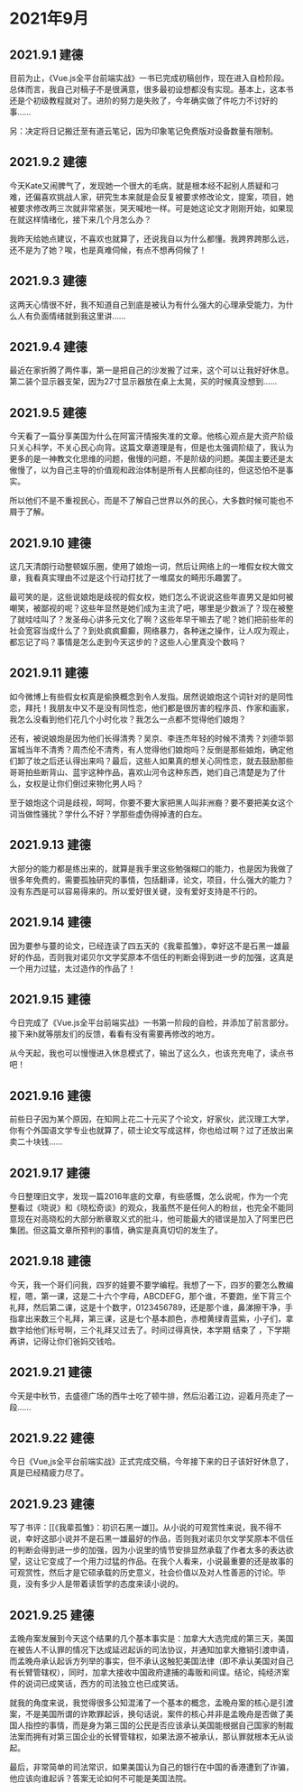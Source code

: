 # 2021年9月

## 2021.9.1 建德

目前为止，《Vue.js全平台前端实战》一书已完成初稿创作，现在进入自检阶段。总体而言，我自己对稿子不是很满意，很多最初设想都没有实现。基本上，这本书还是个初级教程就对了。进阶的努力是失败了，今年确实做了件吃力不讨好的事……

另：决定将日记搬迁至有道云笔记，因为印象笔记免费版对设备数量有限制。

## 2021.9.2 建德

今天Kate又闹脾气了，发现她一个很大的毛病，就是根本经不起别人质疑和刁难，还偏喜欢挑战人家，研究生本来就是会反复被要求修改论文，提案，项目，她被要求修改两三次就非常紧张，哭天喊地一样。可是她这论文才刚刚开始，如果现在就这样情绪化，接下来几个月怎么办？

我昨天给她点建议，不喜欢也就算了，还说我自以为什么都懂。我跨界跨那么远，还不是为了她？唉，也是真难伺候，有点不想再伺候了！

## 2021.9.3 建德

这两天心情很不好，我不知道自己到底是被认为有什么强大的心理承受能力，为什么人有负面情绪就到我这里讲……

## 2021.9.4 建德

最近在家折腾了两件事，第一是把自己的沙发搬了过来，这个可以让我好好休息。第二装个显示器支架，因为27寸显示器放在桌上太晃，买的时候真没想到……

## 2021.9.5 建德

今天看了一篇分享美国为什么在阿富汗情报失准的文章。他核心观点是大资产阶级只关心科学，不关心民心向背。这篇文章道理是有，但是也太强调阶级了，我认为更多的是一神教文化思维的问题，傲慢的问题，不是阶级的问题。美国主要还是太傲慢了，以为自己主导的价值观和政治体制是所有人民都向往的，但这恐怕不是事实。

所以他们不是不重视民心，而是不了解自己世界以外的民心，大多数时候可能也不屑于了解。

## 2021.9.10 建德

这几天清朗行动整顿娱乐圈，使用了娘炮一词，然后让网络上的一堆假女权大做文章，我看真实理由不过是这个行动打扰了一堆腐女的畸形乐趣罢了。

最可笑的是，这些说娘炮是歧视的假女权，她们怎么不说说这些年直男又是如何被嘲笑，被鄙视的呢？这些年显然是她们成为主流了吧，哪里是少数派了？现在被整了就哇哇叫了？发圣母心讲多元文化了啊？这些年早干嘛去了呢？她们把前些年的社会宽容当成什么了？到处疯疯癫癫，网络暴力，各种迷之操作，让人叹为观止，都忘记了吗？事情是怎么走到今天这步的？这些人心里真没个数吗？

## 2021.9.11 建德

如今微博上有些假女权真是偷换概念到令人发指。居然说娘炮这个词针对的是同性恋，拜托！我朋友中又不是没有同性恋，他们都是很厉害的程序员、作家和画家，我怎么没看到他们花几个小时化妆？我怎么一点都不觉得他们娘炮？

还有，被说娘炮是因为他们长得清秀？吴京、李连杰年轻的时候不清秀？刘德华郭富城当年不清秀？周杰伦不清秀，有人觉得他们娘炮吗？反倒是那些娘炮，确定他们卸了妆之后还认得出来吗？最后，这些人如果真的想关心同性恋，就去鼓励那些哥哥拍些断背山、蓝宇这种作品，喜欢山河令这种东西，她们自己清楚是为了什么，女权是让你们倒过来物化男人吗？

至于娘炮这个词是歧视，呵呵，你要不要大家把黑人叫非洲裔？要不要把美女这个词当做性骚扰？学什么不好？学那些虚伪得掉渣的白左。

## 2021.9.13 建德

大部分的能力都是练出来的，就算是我手里这些勉强糊口的能力，也是因为我做了很多年免费的，需要孤独研究的事情，包括翻译，论文，项目，什么强大的能力？没有东西是可以容易得来的。所以爱好很关键，没有爱好支持是不行的。

## 2021.9.14 建德

因为要参与蔓的论文，已经连读了四五天的《我辈孤雏》，幸好这不是石黑一雄最好的作品，否则我对诺贝尔文学奖原本不信任的判断会得到进一步的加强，这真是一个用力过猛，太过造作的作品了！

## 2021.9.15 建德

今日完成了《Vue.js全平台前端实战》一书第一阶段的自检，并添加了前言部分。接下来h就等朋友们的反馈，看看有没有需要再修改的地方。

从今天起，我也可以慢慢进入休息模式了，输出了这么久，也该充充电了，读点书吧！

## 2021.9.16 建德

前些日子因为某个原因，在知网上花二十元买了个论文，好家伙，武汉理工大学，你有个外国语文学专业也就算了，硕士论文写成这样，你也给过啊？过了还放出来卖二十块钱……

## 2021.9.17 建德

今日整理旧文字，发现一篇2016年底的文章，有些感慨，怎么说呢，作为一个完整看过《晓说》和《晓松奇谈》的观众，我虽然不是任何人的粉丝，也完全不能同意现在对高晓松的大部分断章取义式的批斗，他可能最大的错误是加入了阿里巴巴集团。但这篇文章所预判的事情，确实是真真切切的发生了。

## 2021.9.18 建德

今天，我一个哥们问我，四岁的娃要不要学编程。我想了一下，四岁的要怎么教编程，嗯，第一课，这是二十六个字母，ABCDEFG，那个谁，不要跑，坐下背三个礼拜，然后第二课，这是十个数字，0123456789，还是那个谁，鼻涕擦干净，手指拿出来数三个礼拜，第三课，这是七个基本颜色，赤橙黄绿青蓝紫，小子们，拿数字给他们标号啊，三个礼拜又过去了。时间过得真快，本学期 结束了 ，下学期再讲，记得让你们爸妈交钱哈。

## 2021.9.21 建德

今天是中秋节，去盛德广场的西牛士吃了顿牛排，然后沿着江边，迎着月亮走了一段……

## 2021.9.22 建德

今日《Vue,js全平台前端实战》正式完成交稿，今年接下来的日子该好好休息了，真是已经精疲力尽了。

## 2021.9.23 建德

写了书评：[[《我辈孤雏》：初识石黑一雄]]。从小说的可观赏性来说，我不得不说，幸好这部小说并不是石黑一雄最好的作品，否则我对诺贝尔文学奖原本不信任的判断会得到进一步的加强，因为小说里的情节安排显然承载了作者太多的表达欲望，这让它变成了一个用力过猛的作品。在我个人看来，小说最重要的还是故事的可观赏性，然后才是它硕承载的历史意义，社会价值以及对人性善恶的讨论。毕竟，没有多少人是带着读哲学的态度来读小说的。

## 2021.9.25 建德

孟晚舟案发展到今天这个结果的几个基本事实是：加拿大大选完成的第三天，美国在被告人不认罪的情况下达成延迟起诉的司法协议，并通知加拿大撤销引渡申请，而孟晚舟承认起诉方列举的事实，但不承认这触犯美国法律（即不承认美国对自己有长臂管辖权），同时，加拿大接收中国政府逮捕的毒贩和间谍。结论，纯经济案件的说词已成笑话，西方的司法独立也已成笑话。

就我的角度来说，我觉得很多公知混淆了一个基本的概念，孟晚舟案的核心是引渡案，不是美国所谓的诈欺罪起诉，换句话说，案件的核心并非是孟晚舟是否做了美国人指控的事情，而是身为第三国的公民是否应该承认美国能根据自己国家的制裁法案而拥有对第三国企业的长臂管辖权，如果法源不被承认，那认罪就根本无从谈起。

最后，非常简单的司法常识，如果美国认为自己的银行在中国的香港遭到了诈骗，他应该向谁起诉？答案无论如何不可能是美国法院。
